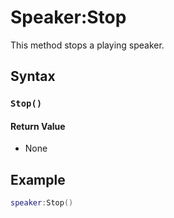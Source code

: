 # Speaker:Stop

This method stops a playing speaker.

## Syntax

### `Stop()`

#### Return Value
- None

## Example

```lua
speaker:Stop()
```